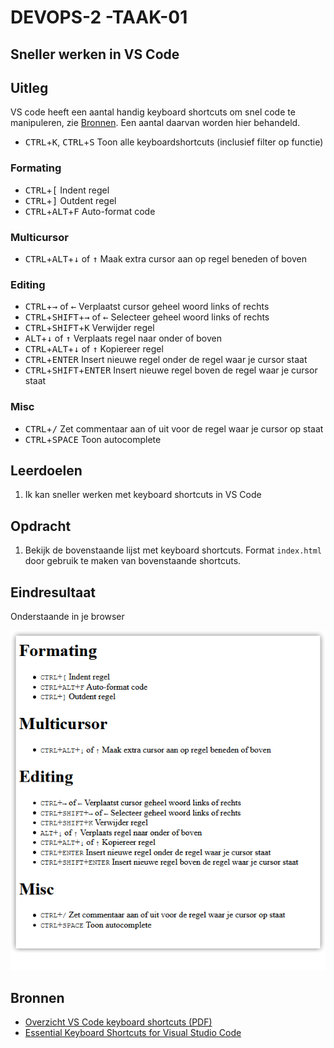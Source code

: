 # DEVOPS-2 -TAAK-01

## Sneller werken in VS Code

## Uitleg

VS code heeft een aantal handig keyboard shortcuts om snel code te manipuleren, zie [Bronnen](##Bronnen). Een aantal daarvan worden hier behandeld.

* <kbd>CTRL</kbd>+<kbd>K</kbd>, <kbd>CTRL</kbd>+<kbd>S</kbd> Toon alle keyboardshortcuts (inclusief filter op functie)

### Formating

* <kbd>CTRL</kbd>+<kbd>[</kbd> Indent regel
* <kbd>CTRL</kbd>+<kbd>]</kbd> Outdent regel
* <kbd>CTRL</kbd>+<kbd>ALT</kbd>+<kbd>F</kbd> Auto-format code

### Multicursor

* <kbd>CTRL</kbd>+<kbd>ALT</kbd>+<kbd>↓</kbd> of <kbd>↑</kbd> Maak extra cursor aan op regel beneden of boven
                                                                                
### Editing

* <kbd>CTRL</kbd>+<kbd>→</kbd> of <kbd>←</kbd>  Verplaatst cursor geheel woord links of rechts
* <kbd>CTRL</kbd>+<kbd>SHIFT</kbd>+<kbd>→</kbd> of <kbd>←</kbd>  Selecteer geheel woord links of rechts
* <kbd>CTRL</kbd>+<kbd>SHIFT</kbd>+<kbd>K</kbd> Verwijder regel
* <kbd>ALT</kbd>+<kbd>↓</kbd> of <kbd>↑</kbd> Verplaats regel naar onder of boven
* <kbd>CTRL</kbd>+<kbd>ALT</kbd>+<kbd>↓</kbd> of <kbd>↑</kbd> Kopiereer regel 
* <kbd>CTRL</kbd>+<kbd>ENTER</kbd> Insert nieuwe regel onder de regel waar je cursor staat
* <kbd>CTRL</kbd>+<kbd>SHIFT</kbd>+<kbd>ENTER</kbd> Insert nieuwe regel boven de regel waar je cursor staat

### Misc
* <kbd>CTRL</kbd>+<kbd>/</kbd> Zet commentaar aan of uit voor de regel waar je cursor op staat
* <kbd>CTRL</kbd>+<kbd>SPACE</kbd> Toon autocomplete



## Leerdoelen

1. Ik kan sneller werken met keyboard shortcuts in VS Code

## Opdracht

1. Bekijk de bovenstaande lijst met keyboard shortcuts. Format `index.html` door gebruik te maken van bovenstaande shortcuts.

## Eindresultaat

Onderstaande in je browser

![Eindresultaat in browser](img/eindres.png)

 ## Bronnen

* [Overzicht VS Code keyboard shortcuts (PDF)](https://code.visualstudio.com/shortcuts/keyboard-shortcuts-windows.pdf)
* [Essential Keyboard Shortcuts for Visual Studio Code](https://www.makeuseof.com/tag/visual-studio-code-keyboard-shortcuts-cheat-sheet/)
